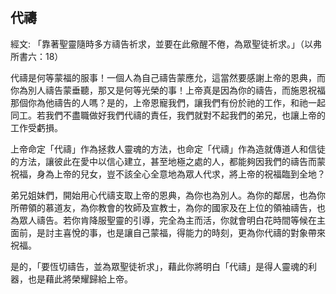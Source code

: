 ## 代禱 ##

經文: 「靠著聖靈隨時多方禱告祈求，並要在此儆醒不倦，為眾聖徒祈求。」（以弗所書六：18）



代禱是何等蒙福的服事！一個人為自己禱告蒙應允，這當然要感謝上帝的恩典，而你為別人禱告蒙垂聽，那又是何等光榮的事！上帝真是因為你的禱告，而施恩祝福那個你為他禱告的人嗎？是的，上帝恩寵我們，讓我們有份於祂的工作，和祂一起同工。若我們不盡職做好我們代禱的責任，我們就對不起我們的弟兄，也讓上帝的工作受虧損。

上帝命定「代禱」作為拯救人靈魂的方法，也命定「代禱」作為造就傳道人和信徒的方法，讓彼此在愛中以信心建立，甚至地極之處的人，都能夠因我們的禱告而蒙祝福，身為上帝的兒女，豈不該全心全意地為眾人代求，將上帝的祝福臨到全地？

弟兄姐妹們，開始用心代禱支取上帝的恩典，為你也為別人。為你的鄰居，也為你所帶領的慕道友，為你教會的牧師及宣教士，為你的國家及在上位的領袖禱告，也為眾人禱告。若你肯降服聖靈的引導，完全為主而活，你就會明白花時間等候在主面前，是討主喜悅的事，也是讓自己蒙福，得能力的時刻，更為你代禱的對象帶來祝福。

是的，「要恆切禱告，並為眾聖徒祈求」，藉此你將明白「代禱」是得人靈魂的利器，也是藉此將榮耀歸給上帝。